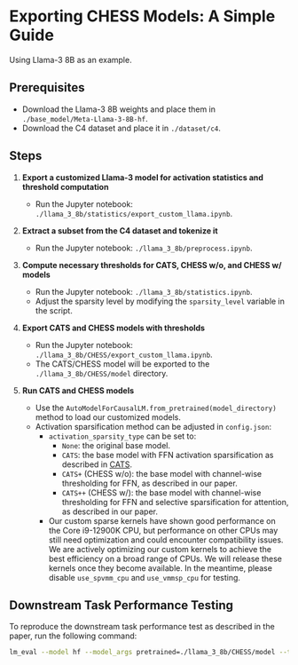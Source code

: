 # Exporting CHESS Models: A Simple Guide

Using Llama-3 8B as an example.

## Prerequisites

- Download the Llama-3 8B weights and place them in `./base_model/Meta-Llama-3-8B-hf`.
- Download the C4 dataset and place it in `./dataset/c4`.

## Steps

1. **Export a customized Llama-3 model for activation statistics and threshold computation**
    - Run the Jupyter notebook: `./llama_3_8b/statistics/export_custom_llama.ipynb`.

2. **Extract a subset from the C4 dataset and tokenize it**
    - Run the Jupyter notebook: `./llama_3_8b/preprocess.ipynb`.

3. **Compute necessary thresholds for CATS, CHESS w/o, and CHESS w/ models**
    - Run the Jupyter notebook: `./llama_3_8b/statistics.ipynb`.
    - Adjust the sparsity level by modifying the `sparsity_level` variable in the script.

4. **Export CATS and CHESS models with thresholds**
    - Run the Jupyter notebook: `./llama_3_8b/CHESS/export_custom_llama.ipynb`.
    - The CATS/CHESS model will be exported to the `./llama_3_8b/CHESS/model` directory.

5. **Run CATS and CHESS models**
    - Use the `AutoModelForCausalLM.from_pretrained(model_directory)` method to load our customized models.
    - Activation sparsification method can be adjusted in `config.json`:
        - `activation_sparsity_type` can be set to:
            - `None`: the original base model.
            - `CATS`: the base model with FFN activation sparsification as described in [CATS](https://arxiv.org/abs/2404.08763).
            - `CATS+` (CHESS w/o): the base model with channel-wise thresholding for FFN, as described in our paper.
            - `CATS++` (CHESS w/): the base model with channel-wise thresholding for FFN and selective sparsification for attention, as described in our paper.
        - Our custom sparse kernels have shown good performance on the Core i9-12900K CPU, but performance on other CPUs may still need optimization and could encounter compatibility issues. We are actively optimizing our custom kernels to achieve the best efficiency on a broad range of CPUs. We will release these kernels once they become available. In the meantime, please disable `use_spvmm_cpu` and `use_vmmsp_cpu` for testing.

## Downstream Task Performance Testing

To reproduce the downstream task performance test as described in the paper, run the following command:

```bash
lm_eval --model hf --model_args pretrained=./llama_3_8b/CHESS/model --tasks winogrande,sciq,piqa,openbookqa,hellaswag,boolq,arc_easy,arc_challenge --device cuda:0 --batch_size auto:4
```

